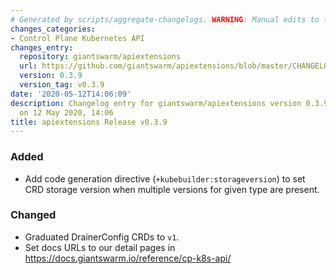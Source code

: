 ```yaml
---
# Generated by scripts/aggregate-changelogs. WARNING: Manual edits to this files will be overwritten.
changes_categories:
- Control Plane Kubernetes API
changes_entry:
  repository: giantswarm/apiextensions
  url: https://github.com/giantswarm/apiextensions/blob/master/CHANGELOG.md#039-2020-05-12
  version: 0.3.9
  version_tag: v0.3.9
date: '2020-05-12T14:06:09'
description: Changelog entry for giantswarm/apiextensions version 0.3.9, published
  on 12 May 2020, 14:06
title: apiextensions Release v0.3.9
---
```


### Added
- Add code generation directive (`+kubebuilder:storageversion`) to set CRD
  storage version when multiple versions for given type are present.
### Changed
- Graduated DrainerConfig CRDs to `v1`.
- Set docs URLs to our detail pages in https://docs.giantswarm.io/reference/cp-k8s-api/
